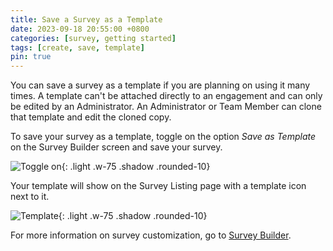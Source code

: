 ```yaml
---
title: Save a Survey as a Template
date: 2023-09-18 20:55:00 +0800
categories: [survey, getting started]
tags: [create, save, template]
pin: true
---
```

You can save a survey as a template if you are planning on using it many times. A template can't be attached directly to an engagement and can only be edited by an Administrator. An Administrator or Team Member can clone that template and edit the cloned copy.

To save your survey as a template, toggle on the option *Save as Template* on the Survey Builder screen and save your survey.
   
![Toggle on](/assets/UserGuideImages/Images/save-survey-as-template/save-survey-as-template-image-of-toggle-on-save-as-template-on-survey-builder.png){: .light .w-75 .shadow .rounded-10}  

Your template will show on the Survey Listing page with a template icon next to it. 

![Template](/assets/UserGuideImages/Images/save-survey-as-template/save-survey-as-template-survey-listing-page-showing-a-template.png){: .light .w-75 .shadow .rounded-10} 

For more information on survey customization, go to [Survey Builder](/met-guide/posts/survey-builder/).
